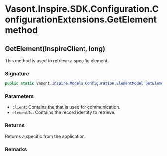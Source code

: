 # Vasont.Inspire.SDK.Configuration.ConfigurationExtensions.GetElement method
## GetElement(InspireClient, long)
This method is used to retrieve a specific element.

### Signature
```csharp
public static Vasont.Inspire.Models.Configuration.ElementModel GetElement(InspireClient client, long elementId)
```
### Parameters
- `client`: Contains the  that is used for communication.
- `elementId`: Contains the record identity to retrieve.

### Returns
Returns a specific  from the application.
### Remarks

